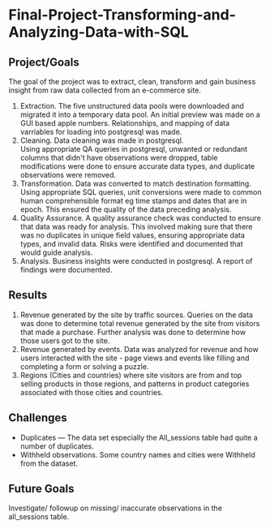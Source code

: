 # Final-Project-Transforming-and-Analyzing-Data-with-SQL

## Project/Goals
The goal of the project was to extract, clean, transform and gain business insight from raw data collected from an e-commerce site.  

1. Extraction.
The five unstructured data pools were downloaded and migrated it into a temporary data pool. An initial preview was made on a GUI based apple numbers. Relationships, and mapping of data varriables for loading into postgresql was made.
2. Cleaning.
Data cleaning was made in postgresql.  
Using appropriate QA queries in postgresql, unwanted or redundant columns that didn't have observations were dropped, table modifications were done to ensure accurate data types, and duplicate observations were removed.
3. Transformation. Data was converted to match destination formatting. Using appropriate SQL queries, unit conversions were made to common human comprehensible format eg time stamps and dates that are in epoch. This ensured the quality of the data preceding analysis.
4. Quality Assurance. A quality assurance check was conducted to ensure that data was ready for analysis. This involved making sure that there was no duplicates in unique field values, ensuring appropriate data types, and invalid data. Risks were identified and documented that would guide analysis.
5. Analysis. Business insights were conducted in postgresql. A report of findings were documented.  

## Results
1. Revenue generated by the site by traffic sources. Queries on the data was done to determine total revenue generated by the site from visitors that made a purchase. Further analysis was done to determine how those users got to  the site.
2. Revenue generated by events. Data was analyzed for revenue and how users interacted with the site - page views and events like filling and completing a form or solving a puzzle.
3. Regions (Cities and countries) where site visitors are from and top selling products in those regions, and patterns in product categories associated with those cities and countries.   

## Challenges
* Duplicates — The data set especially the All_sessions table had quite a number of duplicates.
* Withheld observations. Some country names and cities were Withheld from the dataset.

## Future Goals
Investigate/ followup on missing/ inaccurate observations in the all_sessions table.
